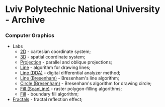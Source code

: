 # Lviv Polytechnic National University - Archive

### Computer Graphics

- Labs
    - [2D](Computer_Graphics/1_2D) - cartesian coordinate system;
    - [3D](Computer_Graphics/2_3D) - spatial coordinate system;
    - [Projection](Computer_Graphics/3_Projection) - parallel and oblique projections;
    - [Line](Computer_Graphics/4_Line) - algorithm for drawing lines;
    - [Line (DDA)](Computer_Graphics/5_Line_(DDA)) - digital differential analyzer method;
    - [Line (Bresenham)](Computer_Graphics/6_Line_(Bresenham)) - Bresenham's line algorithm;
    - [Circle (Bresenham)](Computer_Graphics/7_Circle_(Bresenham)) - Bresenham's algorithm for drawing circle;
    - [Fill (ScanLine)](Computer_Graphics/8_Fill_(ScanLine)) - raster polygon-filling algorithms;
    - [Fill](Computer_Graphics/9_Fill) - boundary fill algorithm;
- [Fractals](Computer_Graphics/Fractals) - fractal reflection effect;

